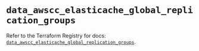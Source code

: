 # `data_awscc_elasticache_global_replication_groups`

Refer to the Terraform Registry for docs: [`data_awscc_elasticache_global_replication_groups`](https://registry.terraform.io/providers/hashicorp/awscc/0.70.0/docs/data-sources/elasticache_global_replication_groups).
